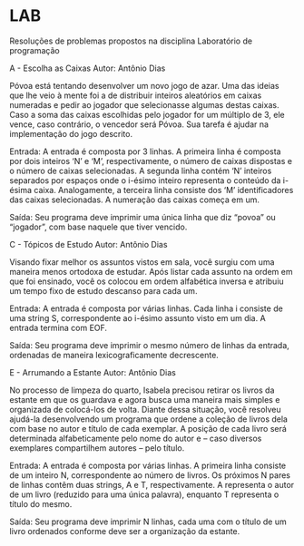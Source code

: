# LAB
Resoluções de problemas propostos na disciplina Laboratório de programação


A - 
Escolha as Caixas
Autor: Antônio Dias

Póvoa está tentando desenvolver um novo jogo de azar. Uma das ideias que lhe veio à mente foi a de distribuir inteiros aleatórios em caixas numeradas e pedir ao jogador que selecionasse algumas destas caixas. Caso a soma das caixas escolhidas pelo jogador for um múltiplo de 3, ele vence, caso contrário, o vencedor será Póvoa. Sua tarefa é ajudar na implementação do jogo descrito.

Entrada:
A entrada é composta por 3 linhas. A primeira linha é composta por dois inteiros ‘N’ e ‘M’, respectivamente, o número de caixas dispostas e o número de caixas selecionadas. A segunda linha contém ‘N’ inteiros separados por espaços onde o i-ésimo inteiro representa o conteúdo da i-ésima caixa. Analogamente, a terceira linha consiste dos ‘M’ identificadores das caixas selecionadas. A numeração das caixas começa em um.

Saída:
Seu programa deve imprimir uma única linha que diz “povoa” ou “jogador”, com base naquele que tiver vencido.


C -
Tópicos de Estudo
Autor: Antônio Dias

Visando fixar melhor os assuntos vistos em sala, você surgiu com uma maneira menos ortodoxa de estudar. Após listar cada assunto na ordem em que foi ensinado, você os colocou em ordem alfabética inversa e atribuiu um tempo fixo de estudo descanso para cada um.

Entrada:
A entrada é composta por várias linhas. Cada linha i consiste de uma string S, correspondente ao i-ésimo assunto visto em um dia. A entrada termina com EOF.

Saída:
Seu programa deve imprimir o mesmo número de linhas da entrada, ordenadas de maneira lexicograficamente decrescente.


E - 
Arrumando a Estante
Autor: Antônio Dias

No processo de limpeza do quarto, Isabela precisou retirar os livros da estante em que os guardava e agora busca uma maneira mais simples e organizada de colocá-los de volta. Diante dessa situação, você resolveu ajudá-la desenvolvendo um programa que ordene a coleção de livros dela com base no autor e título de cada exemplar. A posição de cada livro será determinada alfabeticamente pelo nome do autor e – caso diversos exemplares compartilhem autores – pelo título.

Entrada:
A entrada é composta por várias linhas. A primeira linha consiste de um inteiro N, correspondente ao número de livros. Os próximos N pares de linhas contêm duas strings, A e T, respectivamente. A representa o autor de um livro (reduzido para uma única palavra), enquanto T representa o título do mesmo.

Saída: 
Seu programa deve imprimir N linhas, cada uma com o título de um livro ordenados conforme deve ser a organização da estante.